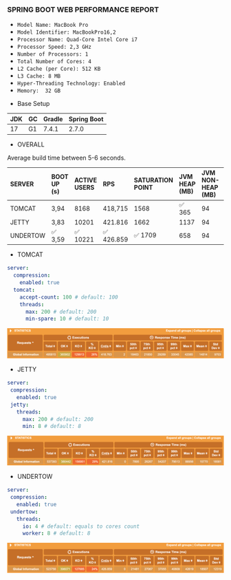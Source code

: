 ### SPRING BOOT WEB PERFORMANCE REPORT

- `Model Name: MacBook Pro`
- `Model Identifier: MacBookPro16,2`
- `Processor Name: Quad-Core Intel Core i7`
- `Processor Speed: 2,3 GHz`
- `Number of Processors: 1`
- `Total Number of Cores: 4`
- `L2 Cache (per Core): 512 KB`
- `L3 Cache: 8 MB`
- `Hyper-Threading Technology: Enabled`
- `Memory:	32 GB`

* Base Setup

|JDK|GC|Gradle|Spring Boot|
|:--|:-|:-----|:----------|
|17 |G1|7.4.1 |2.7.0      |

* OVERALL

Average build time between 5-6 seconds.

|SERVER  |BOOT UP (s)|ACTIVE USERS|RPS    |SATURATION POINT|JVM HEAP (MB)|JVM NON-HEAP (MB)|JVM CPU (%)|THREADS (MAX)|POSTGRES CPU (%)|
|:-------|:----------|:-----------|:------|:---------------|:------------|:----------------|:----------|:------------|:---------------|
|TOMCAT  |3,94       |8168        |418,715|1568            |:white_check_mark: 365          |94               |12         |226          |99              |
|JETTY   |3,83       |10201       |421.816|1662            |1137         |94               |14         |224          |99              |
|UNDERTOW|:white_check_mark: 3,59       |:white_check_mark: 10221       |:white_check_mark: 426.859|:white_check_mark: 1709            |658          |94               |:white_check_mark: 11         |:white_check_mark: 33           |99              |

* TOMCAT

``` yaml
server:
  compression:
    enabled: true
  tomcat:
    accept-count: 100 # default: 100
    threads:
      max: 200 # default: 200
      min-spare: 10 # default: 10

```

 ![](./static/tomcat.png)

* JETTY

``` yaml
server:
 compression:
   enabled: true
 jetty:
   threads:
     max: 200 # default: 200
     min: 8 # default: 8

```

 ![](./static/jetty.png)

* UNDERTOW

``` yaml
server:
 compression:
   enabled: true
 undertow:
   threads:
     io: 4 # default: equals to cores count
     worker: 8 # default: 8

```

 ![](./static/undertow.png)